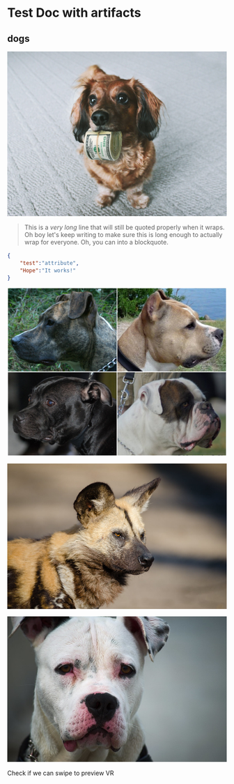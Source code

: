 # Test Doc with artifacts

## dogs

![dog with money](img/dog1.jpg)

> This is a <em>very long</em> line that will still be quoted properly when it wraps. Oh boy let's keep writing to make sure this is long enough to actually wrap for everyone. Oh, you can into a blockquote. 

```json
{
    "test":"attribute",
    "Hope":"It works!"
}
```

![pug!](img/dog3.jpg)

![pug!](img/dog4.jpg)

![pug!](img/dog5.jpg)



Check if we can swipe to preview VR